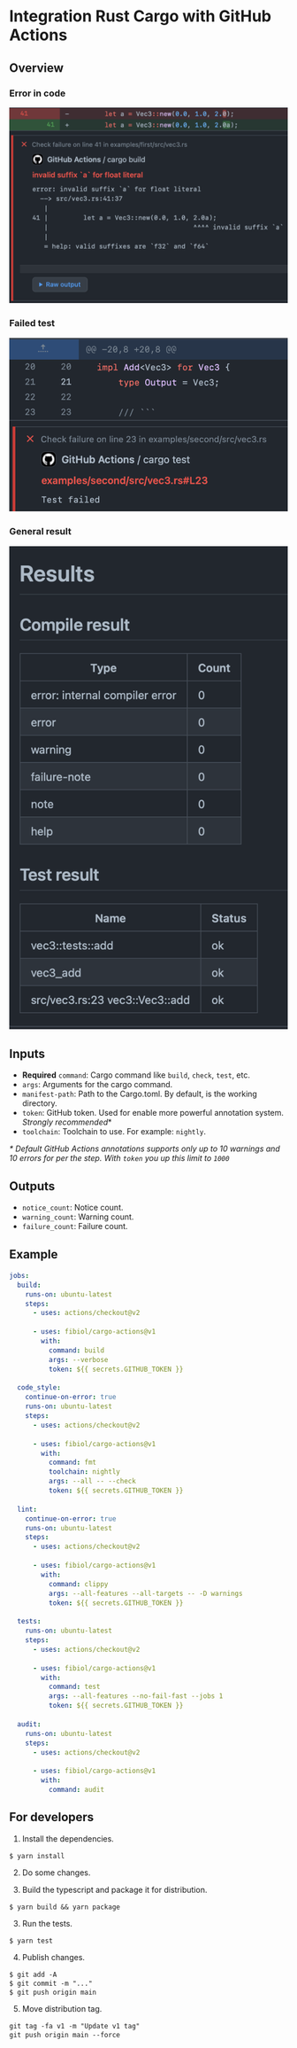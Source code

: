# Integration Rust Cargo with GitHub Actions

## Overview

### Error in code

![Error in code](doc/code_error.png)

### Failed test

![Failed test](doc/test_error.png)

### General result

![doc/result.png](doc/result.png)

## Inputs

- **Required** `command`: Cargo command like `build`, `check`, `test`, etc.
- `args`: Arguments for the cargo command.
- `manifest-path`: Path to the Cargo.toml. By default, is the working directory.
- `token`: GitHub token. Used for enable more powerful annotation system. *Strongly recommended**
- `toolchain`: Toolchain to use. For example: `nightly`.

_* Default GitHub Actions annotations supports only up to 10 warnings and 10 errors for per the step. With `token` you up this limit to `1000`_

## Outputs

- `notice_count`: Notice count.
- `warning_count`: Warning count.
- `failure_count`: Failure count.

## Example

```yaml
jobs:
  build:
    runs-on: ubuntu-latest
    steps:
      - uses: actions/checkout@v2

      - uses: fibiol/cargo-actions@v1
        with:
          command: build
          args: --verbose
          token: ${{ secrets.GITHUB_TOKEN }}

  code_style:
    continue-on-error: true
    runs-on: ubuntu-latest
    steps:
      - uses: actions/checkout@v2

      - uses: fibiol/cargo-actions@v1
        with:
          command: fmt
          toolchain: nightly
          args: --all -- --check
          token: ${{ secrets.GITHUB_TOKEN }}

  lint:
    continue-on-error: true
    runs-on: ubuntu-latest
    steps:
      - uses: actions/checkout@v2

      - uses: fibiol/cargo-actions@v1
        with:
          command: clippy
          args: --all-features --all-targets -- -D warnings
          token: ${{ secrets.GITHUB_TOKEN }}

  tests:
    runs-on: ubuntu-latest
    steps:
      - uses: actions/checkout@v2

      - uses: fibiol/cargo-actions@v1
        with:
          command: test
          args: --all-features --no-fail-fast --jobs 1
          token: ${{ secrets.GITHUB_TOKEN }}

  audit:
    runs-on: ubuntu-latest
    steps:
      - uses: actions/checkout@v2

      - uses: fibiol/cargo-actions@v1
        with:
          command: audit
```

## For developers

1. Install the dependencies.

```shell
$ yarn install
```

2. Do some changes.

3. Build the typescript and package it for distribution.

```shell
$ yarn build && yarn package
```

3. Run the tests.

```shell
$ yarn test
```

4. Publish changes.

```shell
$ git add -A
$ git commit -m "..."
$ git push origin main
```

5. Move distribution tag.

```shell
git tag -fa v1 -m "Update v1 tag"
git push origin main --force
```
